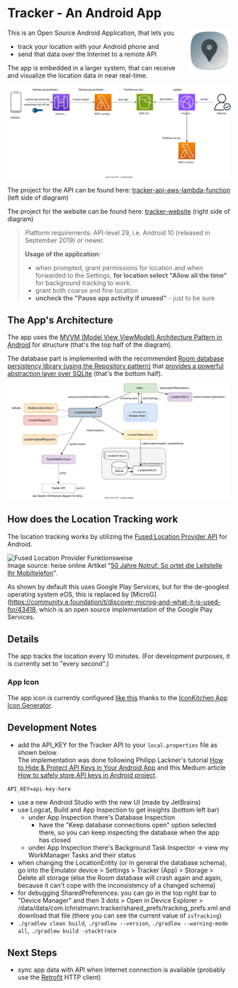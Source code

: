 # Tracker - An Android App

<img alt="Tracker App Icon" style="float: right; margin-left: 12px;" src="app/src/main/res/mipmap-xhdpi/ic_launcher.png">

This is an Open Source Android Application, that lets you

- track your location with your Android phone and 
- send that data over the Internet to a remote API

The app is embedded in a larger system, that can receive and visualize the location data in near real-time.

![System Architecture](system-architecture.drawio.svg)

The project for the API can be found here: [tracker-api-aws-lambda-function](https://github.com/lchristmann/tracker-api-aws-lambda-function) (left side of diagram)

The project for the website can be found here: [tracker-website](https://github.com/lchristmann/tracker-website) (right side of diagram)

> Platform requirements: API-level 29, i.e. Android 10 (released in September 2019) or newer.
>
> **Usage of the application:**
> - when prompted, grant permissions for location and when forwarded to the Settings, **for location select "Allow all the time"** for background tracking to work.
> - grant both coarse and fine location
> - **uncheck the "Pause app activity if unused"** - just to be sure

## The App's Architecture

The app uses the [MVVM (Model View ViewModel) Architecture Pattern in Android](https://www.geeksforgeeks.org/mvvm-model-view-viewmodel-architecture-pattern-in-android/) for structure (that's the top half of the diagram).

The database part is implemented with the recommended [Room database persistency library (using the Repository pattern)](https://medium.com/swlh/basic-implementation-of-room-database-with-repository-and-viewmodel-android-jetpack-8945b364d322) that [provides a powerful abstraction layer over SQLite](https://developer.android.com/training/data-storage/room) (that's the bottom half).

![App Architecture](app-architecture.drawio.svg)

## How does the Location Tracking work

The location tracking works by utilizing the [Fused Location Provider API](https://developers.google.com/location-context/fused-location-provider) for Android.

![Fused Location Provider Funktionsweise](https://heise.cloudimg.io/v7/_www-heise-de_/imgs/18/3/6/9/6/1/2/4/MicrosoftTeams-image__6_-fe0435ee6265148b.png?force_format=avif%2Cwebp%2Cjpeg&org_if_sml=1&q=85&width=610)<br>Image source: heise online Artikel "[50 Jahre Notruf: So ortet die Leitstelle Ihr Mobiltelefon](https://www.heise.de/hintergrund/Notruf-112-So-ortet-die-Leitstelle-Ihr-Mobiltelefon-7490400.html?seite=5)".

As shown by default this uses Google Play Services, but for the de-googled operating system eOS, this is replaced by [MicroG](https://community.e.foundation/t/discover-microg-and-what-it-is-used-for/43418, which is an open source implementation of the Google Play Services.

## Details

The app tracks the location every 10 minutes. (For development purposes, it is currently set to "every second".)

### App Icon

The app icon is currently configured [like this](https://icon.kitchen/i/H4sIAAAAAAAAAzWQMY%2FDIAyF%2F4tvzcI1WbJ2uPWk63Y6nSA2BJXEKZBWVdX%2FXjttFzAffu%2BBb3C2aaUC%2FQ3Q5uNhpImg9zYVasCFPSfO0MPHznfGddCAD%2FsUF5urSgrJBkjerqnKZRx4FuAn%2FA%2FMCHftP1wXsYThJVPbFwrZYqT5yb7eB%2FEdNNZobmvQeC8NG%2FpU5HDXehJk55DEpu22mG%2BLGOeg8soL9KZtIMcwiqGWjmvl6Vkn8hsVnQs%2Fo90eU05rzIMYCp0Y16RT%2BZUQzBxRP8dF1gs5%2BLs%2FAFGiSo84AQAA) thanks to the [IconKitchen App Icon Generator](https://icon.kitchen).

## Development Notes

- add the API_KEY for the Tracker API to your `local.properties` file as shown below.<br>The implementation was done following Philipp Lackner's tutorial [How to Hide & Protect API Keys in Your Android App](https://www.youtube.com/watch?v=-2ckvIzs0nU) and this Medium article [How to safely store API keys in Android project](https://medium.com/@darayve/how-to-safely-store-api-keys-in-android-project-a-straightforward-guide-22c7fffd95e7).

```text
API_KEY=api-key-here
```

- use a new Android Studio with the new UI (made by JetBrains)
- use Logcat, Build and App Inspection to get insights (bottom left bar)
  - under App Inspection there's Database Inspection
    - have the "Keep database connections open" option selected there, so you can keep inspecting the database when the app has closed
  - under App Inspection there's Background Task Inspector -> view my WorkManager Tasks and their status
- when changing the LocationEntity (or in general the database schema), go into the Emulator device > Settings > Tracker (App) > Storage > Delete all storage (else the Room database will crash again and again, because it can't cope with the inconsistency of a changed schema)
- for debugging SharedPreferences: you can go in the top right bar to "Device Manager" and then 3 dots > Open in Device Explorer > /data/data/com.lchristmann.tracker/shared_prefs/tracking_prefs.xml and download that file (there you can see the current value of `isTracking`)
- `./gradlew clean build`, `./gradlew --version`, `./gradlew --warning-mode all`, `./gradlew build -stacktrace`

## Next Steps

- sync app data with API when Internet connection is available (probably use the [Retrofit](https://square.github.io/retrofit/) HTTP client)
